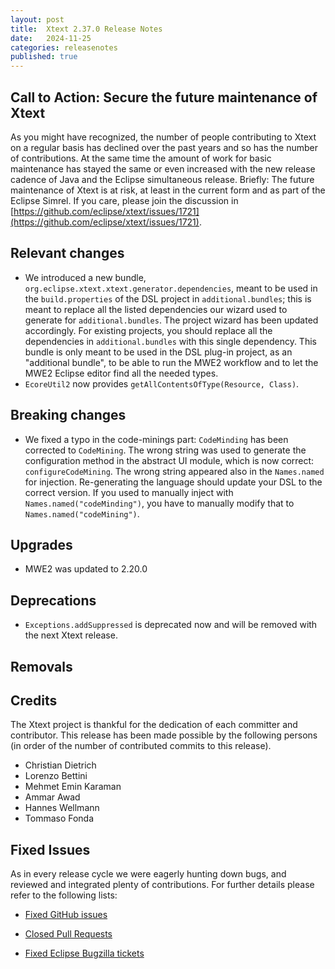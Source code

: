 ```yaml
---
layout: post
title:  Xtext 2.37.0 Release Notes
date:   2024-11-25
categories: releasenotes
published: true
---
```


## Call to Action: Secure the future maintenance of Xtext

As you might have recognized, the number of people contributing to Xtext on a regular basis has declined over the past years and so has the number of contributions. At the same time the amount of work for basic maintenance has stayed the same or even increased with the new release cadence of Java and the Eclipse simultaneous release. Briefly: The future maintenance of Xtext is at risk, at least in the current form and as part of the Eclipse Simrel. If you care, please join the discussion in [https://github.com/eclipse/xtext/issues/1721](https://github.com/eclipse/xtext/issues/1721).

## Relevant changes

- We introduced a new bundle, `org.eclipse.xtext.xtext.generator.dependencies`, meant to be used in the `build.properties` of the DSL project in `additional.bundles`; this is meant to replace all the listed dependencies our wizard used to generate for `additional.bundles`.
The project wizard has been updated accordingly. For existing projects, you should replace all the dependencies in `additional.bundles` with this single dependency.
This bundle is only meant to be used in the DSL plug-in project, as an "additional bundle", to be able to run the MWE2 workflow and to let the MWE2 Eclipse editor find all the needed types.
- `EcoreUtil2` now provides `getAllContentsOfType(Resource, Class)`.

## Breaking changes

- We fixed a typo in the code-minings part: `CodeMinding` has been corrected to `CodeMining`. The wrong string was used to generate the configuration method in the abstract UI module, which is now correct: `configureCodeMining`. The wrong string appeared also in the `Names.named` for injection. Re-generating the language should update your DSL to the correct version. If you used to manually inject with `Names.named("codeMinding")`, you have to manually modify that to `Names.named("codeMining")`.

## Upgrades

- MWE2 was updated to 2.20.0

## Deprecations

- `Exceptions.addSuppressed` is deprecated now and will be removed with the next Xtext release.

## Removals

## Credits

The Xtext project is thankful for the dedication of each committer and contributor. This release has been made possible by the following persons (in order of the number of contributed commits to this release).

- Christian Dietrich
- Lorenzo Bettini
- Mehmet Emin Karaman
- Ammar Awad
- Hannes Wellmann
- Tommaso Fonda

## Fixed Issues

As in every release cycle we were eagerly hunting down bugs, and reviewed and integrated plenty of contributions. For further details please refer to the following lists:

* [Fixed GitHub issues](https://github.com/search?utf8=%E2%9C%93&q=is%3Aissue+milestone%3ARelease_2.37+is%3Aclosed+repo%3Aeclipse%2Fxtext+repo%3Aeclipse%2Fxtext-core+repo%3Aeclipse%2Fxtext-lib+repo%3Aeclipse%2Fxtext-extras+repo%3Aeclipse%2Fxtext-eclipse+repo%3Aeclipse%2Fxtext-idea+repo%3Aeclipse%2Fxtext-web+repo%3Aeclipse%2Fxtext-maven+repo%3Aeclipse%2Fxtext-xtend&type=Issues&ref=searchresults)

* [Closed Pull Requests](https://github.com/search?utf8=%E2%9C%93&q=is%3Apr+milestone%3ARelease_2.37+is%3Aclosed+repo%3Aeclipse%2Fxtext+repo%3Aeclipse%2Fxtext-core+repo%3Aeclipse%2Fxtext-lib+repo%3Aeclipse%2Fxtext-extras+repo%3Aeclipse%2Fxtext-eclipse+repo%3Aeclipse%2Fxtext-idea+repo%3Aeclipse%2Fxtext-web+repo%3Aeclipse%2Fxtext-maven+repo%3Aeclipse%2Fxtext-xtend&type=Issues&ref=searchresults)

* [Fixed Eclipse Bugzilla tickets](https://bugs.eclipse.org/bugs/buglist.cgi?bug_status=RESOLVED&bug_status=VERIFIED&bug_status=CLOSED&classification=Modeling&classification=Tools&columnlist=product%2Ccomponent%2Cassigned_to%2Cbug_status%2Cresolution%2Cshort_desc%2Cchangeddate%2Ckeywords&f0=OP&f1=OP&f3=CP&f4=CP&known_name=Xtext%202.31&list_id=16618269&product=TMF&product=Xtend&query_based_on=Xtext%202.31&query_format=advanced&status_whiteboard=v2.37&status_whiteboard_type=allwordssubstr)
